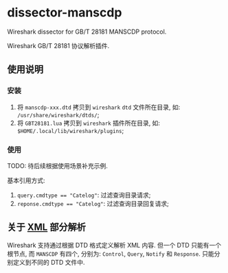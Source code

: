 # dissector-manscdp

Wireshark dissector for GB/T 28181 MANSCDP protocol.

Wireshark GB/T 28181 协议解析插件.

## 使用说明

### 安装

1. 将 `manscdp-xxx.dtd` 拷贝到 `wireshark` `dtd` 文件所在目录, 如: `/usr/share/wireshark/dtds/`;
1. 将 `GBT28181.lua` 拷贝到 `wireshark` 插件所在目录, 如: `$HOME/.local/lib/wireshark/plugins`;

### 使用

TODO: 待后续根据使用场景补充示例.

基本引用方式:
1. `query.cmdtype == "Catelog"`: 过滤查询目录请求;
1. `reponse.cmdtype == "Catelog"`: 过滤查询目录回复请求;

## 关于 [XML](https://wiki.wireshark.org/XML) 部分解析

Wireshark 支持通过根据 DTD 格式定义解析 XML 内容.
但一个 DTD 只能有一个根节点, 而 `MANSCDP` 有四个, 分别为: `Control`, `Query`, `Notify` 和 `Response`.
只能分别定义到不同的 DTD 文件中.
